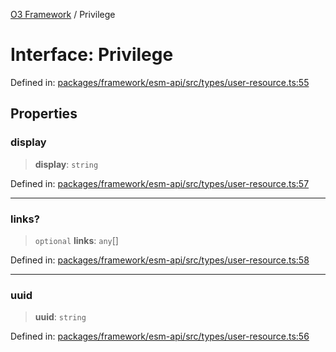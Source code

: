 [O3 Framework](../API.md) / Privilege

# Interface: Privilege

Defined in: [packages/framework/esm-api/src/types/user-resource.ts:55](https://github.com/openmrs/openmrs-esm-core/blob/main/packages/framework/esm-api/src/types/user-resource.ts#L55)

## Properties

### display

> **display**: `string`

Defined in: [packages/framework/esm-api/src/types/user-resource.ts:57](https://github.com/openmrs/openmrs-esm-core/blob/main/packages/framework/esm-api/src/types/user-resource.ts#L57)

***

### links?

> `optional` **links**: `any`[]

Defined in: [packages/framework/esm-api/src/types/user-resource.ts:58](https://github.com/openmrs/openmrs-esm-core/blob/main/packages/framework/esm-api/src/types/user-resource.ts#L58)

***

### uuid

> **uuid**: `string`

Defined in: [packages/framework/esm-api/src/types/user-resource.ts:56](https://github.com/openmrs/openmrs-esm-core/blob/main/packages/framework/esm-api/src/types/user-resource.ts#L56)
